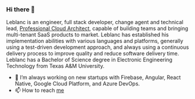 ### Hi there 👋

<!--
**leblancmeneses/leblancmeneses** is a ✨ _special_ ✨ repository because its `README.md` (this file) appears on your GitHub profile.

Here are some ideas to get you started:

- 🌱 I’m currently learning ...
- 👯 I’m looking to collaborate on ...
- 🤔 I’m looking for help with ...
- 😄 Pronouns: ...
- ⚡ Fun fact: ...
-->


Leblanc is an engineer, full stack developer, change agent and technical lead, [Professional Cloud Architect](https://www.credential.net/a64b850a-f4f9-465a-b894-71c472d4cdad), capable of building teams and bringing multi-tenant SaaS products to market. Leblanc has established his implementation abilities with various languages and platforms, generally using a test-driven development approach, and always using a continuous delivery process to improve quality and reduce software delivery time. Leblanc has a Bachelor of Science degree in Electronic Engineering Technology from Texas A&M University.

- 🚀 I’m always working on new startups with Firebase, Angular, React Native, Google Cloud Platform, and Azure DevOps. 
- 📫 How to reach [me](https://www.robusthaven.com/landing/how-much-does-modern-software-cost)
